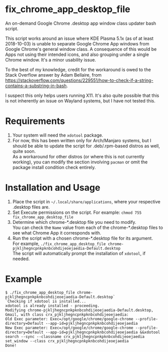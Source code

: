 # fix_chrome_app_desktop_file
An on-demand Google Chrome .desktop app window class updater bash script.

This script works around an issue where KDE Plasma 5.1x (as of at least 2018-10-03) is unable to separate Google Chrome App windows from Google Chrome's general window class. A consequence of this would be Apps not using their intended icons, and also grouping under a single Chrome window. It's a minor usability issue.

To the best of my knowledge, credit for the workaround is owed to the Stack Overflow answer by Adam Bellaire, from https://stackoverflow.com/questions/229551/how-to-check-if-a-string-contains-a-substring-in-bash.

I suspect this only helps users running X11. It's also quite possible that this is not inherently an issue on Wayland systems, but I have not tested this.


# Requirements
1. Your system will need the `xdotool` package.
2. For now, this has been written only for Arch/Manjaro systems, but I should be able to update the script for .deb/.rpm-based distros as well, quite soon.  
As a workaround for other distros (or where this is not currently working), you can modify the section involving `pacman` or omit the package install condition check entirely.

# Installation and Usage
1. Place the script in `~/.local/share/applications`, where your respective .desktop files are.
2. Set Execute permissions on the script. For example: `chmod 755 fix_chrome_app_desktop_file`
3. Determine which chrome-\*.desktop file you need to modify.  
You can check the `Name` value from each of the chrome-\*.desktop files to see what Chrome App it corresponds with.
4. Run the script with a chosen chrome-\*.desktop file for its argument.  
For example, `./fix_chrome_app_desktop_file chrome-pjkljhegncpnkpknbcohdijeoejaedia-Default.desktop`  
The script will automatically prompt the installation of `xdotool`, if needed.

# Example
```
$ ./fix_chrome_app_desktop_file chrome-pjkljhegncpnkpknbcohdijeoejaedia-Default.desktop`
`Checking if xdotool is installed...
xdotool is already installed - proceeding.
Modifying chrome-pjkljhegncpnkpknbcohdijeoejaedia-Default.desktop, Gmail, with class crx_pjkljhegncpnkpknbcohdijeoejaedia:
Old Exec parameter: Exec=/opt/google/chrome/google-chrome --profile-directory=Default --app-id=pjkljhegncpnkpknbcohdijeoejaedia
New Exec parameter: Exec=/opt/google/chrome/google-chrome --profile-directory=Default --app-id=pjkljhegncpnkpknbcohdijeoejaedia &&xdotool search --sync --classname crx_pjkljhegncpnkpknbcohdijeoejaedia set_window --class crx_pjkljhegncpnkpknbcohdijeoejaedia
Done!
```

